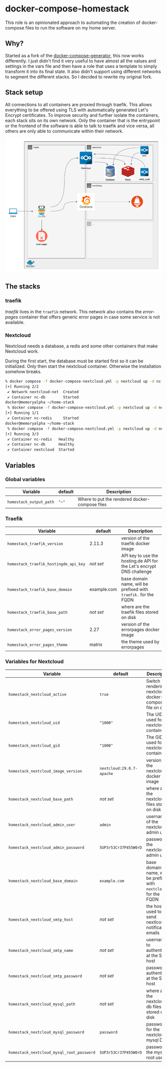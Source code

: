 # docker-compose-homestack

This role is an opinionated approach to automating the creation of docker-compose files to run the software on my home
server.

## Why?

Started as a fork of the
[docker-compose-generator](https://github.com/ironicbadger/ansible-role-docker-compose-generator), this now works
differently. I just didn't find it very useful to have almost all the values and settings in the vars file and then have
a role that uses a template to simply transform it into its final state. It also didn't support using different networks
to segment the different stacks. So I decided to rewrite my original fork.

## Stack setup

All connections to all containers are proxied through traefik. This allows everything to be offered using TLS with
automatically generated Let's Encrypt certificates. To improve security and further isolate the containers, each stack
sits on its own network. Only the container that is the entrypoint or the frontend of the software is able to talk to
traefik and vice versa, all others are only able to communicate within their network.

![alt text](docs/stack.png)

## The stacks

### traefik

_traefik_ lives in the `traefik` network. This network also contains the _error-pages_ container that offers generic
error pages in case some service is not available.

### Nextcloud

Nextcloud needs a database, a redis and some other containers that make Nextcloud work.

During the first start, the database must be started first so it can be initialized. Only then start the nextcloud
container. Otherwise the installation somehow breaks.

```sh
% docker compose -f docker-compose-nextcloud.yml -p nextcloud up -d nc-db
[+] Running 2/2
 ✔ Network nextcloud-net  Created                                           0.1s
 ✔ Container nc-db        Started                                           1.0s
docker@memoryalpha ~/home-stack
 % docker compose -f docker-compose-nextcloud.yml -p nextcloud up -d nc-redis
[+] Running 1/1
 ✔ Container nc-redis     Started                                           1.1s
docker@memoryalpha ~/home-stack
 % docker compose -f docker-compose-nextcloud.yml -p nextcloud up -d nextcloud
[+] Running 3/3
 ✔ Container nc-redis   Healthy                                             0.9s
 ✔ Container nc-db      Healthy                                             0.9s
 ✔ Container nextcloud  Started
 ```

## Variables

### Global variables

| Variable                | default | Description |
| ----------------------- | ------- | ----------- |
| `homestack_output_path` | `"~"`   | Where to put the rendered docker-compose files |

### Traefik

| Variable                              | default     | Description |
| ------------------------------------- | ----------- | ----------- |
| `homestack_traefik_version`           | 2.11.3      | version of the traefik docker image |
| `homestack_traefik_hostingde_api_key` | _not set_   | API key to use the hosting.de API for the Let's encrypt DNS challenge |
| `homestack_traefik_base_domain`       | example.com | base domain name, will be prefixed with `traefik.` for the FQDN |
| `homestack_traefik_base_path`         | _not set_   | where are the traefik files stored on disk |
| `homestack_error_pages_version`       | 2.27        | version of the errorpages docker image |
| `homestack_error_pages_theme`         | matrix      | the theme used by errorpages |

### Variables for Nextcloud

| Variable                                  | default                   | Description |
| ----------------------------------------- | ------------------------- | ----------- |
| `homestack_nextcloud_active`              | `true`                    | Switch rendering of nextcloud docker-compose file on or off |
| `homestack_nextcloud_uid`                 | `"1000"`                  | The UID used for the nextcloud container |
| `homestack_nextcloud_gid`                 | `"1000"`                  | The GID used for the nextcloud container |
| `homestack_nextcloud_image_version`       | `nextcloud:29.0.7-apache` | version of the nextcloud docker image |
| `homestack_nextcloud_base_path`           | _not set_                 | where are the nextcloud files stored on disk |
| `homestack_nextcloud_admin_user`          | `admin`                   | username of the nextcloud admin user |
| `homestack_nextcloud_admin_password`      | `5UP3r53Cr37P455W0rD`     | password of the nextcloud admin user |
| `homestack_nextcloud_base_domain`         | `example.com`             | base domain name, will be prefixed with `nextcloud.` for the FQDN |
| `homestack_nextcloud_smtp_host`           | _not set_                 | the host used to send nextlcoud notification emails |
| `homestack_nextcloud_smtp_name`           | _not set_                 | username to authenticate at the SMTP host |
| `homestack_nextcloud_smtp_password`       | _not set_                 | password to authenticate at the SMTP host |
| `homestack_nextcloud_mysql_path`          | _not set_                 | where are the nextcloud db files stored on disk |
| `homestack_nextcloud_mysql_password`      | `password`                | password for the nextcloud mysql DB |
| `homestack_nextcloud_mysql_root_password` | `5UP3r53Cr37P455W0rD`     | password of the mysql root user |

